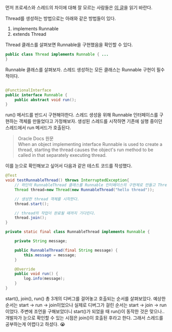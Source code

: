 먼저 프로세스와 스레드의 차이에 대해 잘 모르는 사람들은 [이 글](https://yeonyeon.tistory.com/186)을 읽기 바란다.

Thread를 생성하는 방법으로는 아래와 같은 방법들이 있다.

1. implements Runnable
2. extends Thread

Thread 클래스를 살펴보면 Runnable을 구현했음을 확인할 수 있다.

```java
public class Thread implements Runnable { ...
}
```

Runnable 클래스를 살펴보자.
스레드 생성하는 모든 클래스는 Runnable 구현이 필수적이다.

```java

@FunctionalInterface
public interface Runnable {
    public abstract void run();
}
```

run() 메서드를 반드시 구현해야한다.
스레드 생성을 위해 Runnable 인터페이스를 구현하는 객체를 만들었다고 가정해보자.
생성된 스레드를 시작하면 기존에 실행 중이던 스레드에서 run 메서드가 호출된다.

> Oracle Docs 원문  
> When an object implementing interface Runnable is used to create a thread, starting the thread causes the object's run
> method to be called in that separately executing thread.

이를 눈으로 확인해보고 싶어서 다음과 같은 테스트 코드를 작성했다.

```java
@Test
void testRunnableThread() throws InterruptedException{
    // 하단의 RunnableThread 클래스를 Runnable 인터페이스의 구현체로 만들고 Thread 클래스를 활용하여 스레드 객체를 생성한다.
    Thread thread=new Thread(new RunnableThread("hello thread"));

    // 생성한 thread 객체를 시작한다.
    thread.start();

    // thread의 작업이 완료될 때까지 기다린다.
    thread.join();
}

private static final class RunnableThread implements Runnable {

    private String message;

    public RunnableThread(final String message) {
        this.message = message;
    }

    @Override
    public void run() {
        log.info(message);
    }
}
```

start(), join(), run() 총 3개의 디버그를 걸어놓고 호출되는 순서를 살펴보았다.
예상한 순서는 start -> run -> join이었으나 실제로 디버그가 걸린 순서는 start -> join -> run이었다.
주변에 조언을 구해보았더니 start()가 되었을 때 run()이 동작한 것은 맞으나.. 개발자가 눈으로 확인할 수 있는 시점은 join()이 호출된 후라고 한다.
그래서 스레드를 공부하는게 어렵다고 하셨다. 😭
